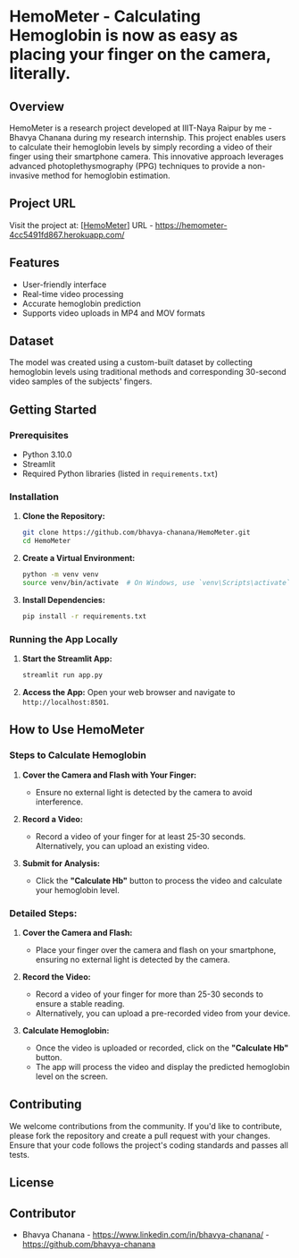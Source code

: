 # HemoMeter - Calculating Hemoglobin is now as easy as placing your finger on the camera, literally.

## Overview
HemoMeter is a research project developed at IIIT-Naya Raipur by me - Bhavya Chanana during my research internship. This project enables users to calculate their hemoglobin levels by simply recording a video of their finger using their smartphone camera. This innovative approach leverages advanced photoplethysmography (PPG) techniques to provide a non-invasive method for hemoglobin estimation.

## Project URL
Visit the project at: [[HemoMeter](https://hemometer-4cc5491fd867.herokuapp.com/)]
URL - https://hemometer-4cc5491fd867.herokuapp.com/

## Features
- User-friendly interface
- Real-time video processing
- Accurate hemoglobin prediction
- Supports video uploads in MP4 and MOV formats

## Dataset
The model was created using a custom-built dataset by collecting hemoglobin levels using traditional methods and corresponding 30-second video samples of the subjects' fingers.


## Getting Started

### Prerequisites
- Python 3.10.0
- Streamlit
- Required Python libraries (listed in `requirements.txt`)

### Installation

1. **Clone the Repository:**
    ```sh
    git clone https://github.com/bhavya-chanana/HemoMeter.git
    cd HemoMeter
    ```

2. **Create a Virtual Environment:**
    ```sh
    python -m venv venv
    source venv/bin/activate  # On Windows, use `venv\Scripts\activate`
    ```

3. **Install Dependencies:**
    ```sh
    pip install -r requirements.txt
    ```

### Running the App Locally

1. **Start the Streamlit App:**
    ```sh
    streamlit run app.py
    ```

2. **Access the App:**
    Open your web browser and navigate to `http://localhost:8501`.

## How to Use HemoMeter

### Steps to Calculate Hemoglobin

1. **Cover the Camera and Flash with Your Finger:**
    - Ensure no external light is detected by the camera to avoid interference.

2. **Record a Video:**
    - Record a video of your finger for at least 25-30 seconds. Alternatively, you can upload an existing video.

3. **Submit for Analysis:**
    - Click the **"Calculate Hb"** button to process the video and calculate your hemoglobin level.

### Detailed Steps:

1. **Cover the Camera and Flash:**
    - Place your finger over the camera and flash on your smartphone, ensuring no external light is detected by the camera.
  
2. **Record the Video:**
    - Record a video of your finger for more than 25-30 seconds to ensure a stable reading.
    - Alternatively, you can upload a pre-recorded video from your device.

3. **Calculate Hemoglobin:**
    - Once the video is uploaded or recorded, click on the **"Calculate Hb"** button.
    - The app will process the video and display the predicted hemoglobin level on the screen.

## Contributing
We welcome contributions from the community. If you'd like to contribute, please fork the repository and create a pull request with your changes. Ensure that your code follows the project's coding standards and passes all tests.

## License


## Contributor
- Bhavya Chanana - https://www.linkedin.com/in/bhavya-chanana/ - https://github.com/bhavya-chanana
